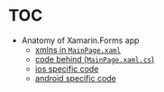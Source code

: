 # TOC
* Anatomy of Xamarin.Forms app
  * [xmlns in `MainPage.xaml`](https://github.com/hovermind/XF/blob/master/xmlns.md)
  * [code behind (`MainPage.xaml.cs`)](https://github.com/hovermind/XF/blob/master/code-behind.md)
  * [ios specific code](https://github.com/hovermind/XF/blob/master/ios-specific-code.md)
  * [android specific code](https://github.com/hovermind/XF/blob/master/android-specific-code.md)
